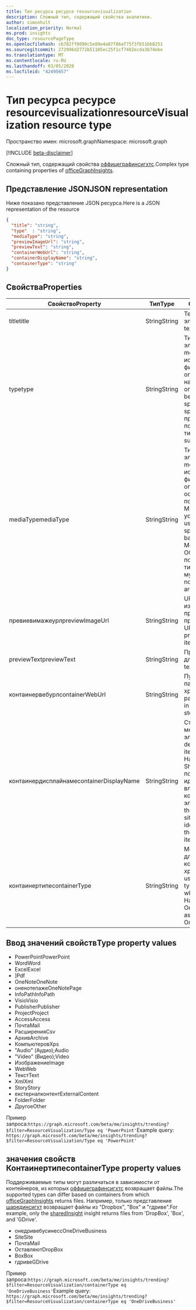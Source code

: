 ```yaml
---
title: Тип ресурса ресурсе resourcevisualization
description: Сложный тип, содержащий свойства аналитики.
author: simonhult
localization_priority: Normal
ms.prod: insights
doc_type: resourcePageType
ms.openlocfilehash: cb782ff0090c5e89e4a87f86af75f3fb51bb8251
ms.sourcegitcommit: 272996d2772b51105ec25f1cf7482ecda3b74ebe
ms.translationtype: MT
ms.contentlocale: ru-RU
ms.lasthandoff: 03/05/2020
ms.locfileid: "42495657"
---
```

# <a name="resourcevisualization-resource-type"></a><span data-ttu-id="232d0-103">Тип ресурса ресурсе resourcevisualization</span><span class="sxs-lookup"><span data-stu-id="232d0-103">resourceVisualization resource type</span></span>

<span data-ttu-id="232d0-104">Пространство имен: microsoft.graph</span><span class="sxs-lookup"><span data-stu-id="232d0-104">Namespace: microsoft.graph</span></span>

[!INCLUDE [beta-disclaimer](../../includes/beta-disclaimer.md)]

<span data-ttu-id="232d0-105">Сложный тип, содержащий свойства [оффицеграфинсигхтс](officegraphinsights.md).</span><span class="sxs-lookup"><span data-stu-id="232d0-105">Complex type containing properties of [officeGraphInsights](officegraphinsights.md).</span></span>

## <a name="json-representation"></a><span data-ttu-id="232d0-106">Представление JSON</span><span class="sxs-lookup"><span data-stu-id="232d0-106">JSON representation</span></span>

<span data-ttu-id="232d0-107">Ниже показано представление JSON ресурса.</span><span class="sxs-lookup"><span data-stu-id="232d0-107">Here is a JSON representation of the resource</span></span>

<!-- {
  "blockType": "resource",
  "optionalProperties": [
  ],  
  "@odata.type": "microsoft.graph.resourceVisualization"
}-->
```json
{
  "title": "string",
  "type"  : "string",
  "mediaType": "string",
  "previewImageUrl": "string",
  "previewText": "string",
  "containerWebUrl": "string",
  "containerDisplayName": "string",
  "containerType": "string"
}
```

## <a name="properties"></a><span data-ttu-id="232d0-108">Свойства</span><span class="sxs-lookup"><span data-stu-id="232d0-108">Properties</span></span>

| <span data-ttu-id="232d0-109">Свойство</span><span class="sxs-lookup"><span data-stu-id="232d0-109">Property</span></span>              | <span data-ttu-id="232d0-110">Тип</span><span class="sxs-lookup"><span data-stu-id="232d0-110">Type</span></span>          | <span data-ttu-id="232d0-111">Описание</span><span class="sxs-lookup"><span data-stu-id="232d0-111">Description</span></span>  |
| -------------         |---------------| -------------|
| <span data-ttu-id="232d0-112">title</span><span class="sxs-lookup"><span data-stu-id="232d0-112">title</span></span>                 | <span data-ttu-id="232d0-113">String</span><span class="sxs-lookup"><span data-stu-id="232d0-113">String</span></span>        | <span data-ttu-id="232d0-114">Текст заголовка элемента.</span><span class="sxs-lookup"><span data-stu-id="232d0-114">The item's title text.</span></span>               |
| <span data-ttu-id="232d0-115">type</span><span class="sxs-lookup"><span data-stu-id="232d0-115">type</span></span>              | <span data-ttu-id="232d0-116">String</span><span class="sxs-lookup"><span data-stu-id="232d0-116">String</span></span>        | <span data-ttu-id="232d0-117">Тип мультимедиа элемента.</span><span class="sxs-lookup"><span data-stu-id="232d0-117">The item's media type.</span></span> <span data-ttu-id="232d0-118">Можно использовать для фильтрации определенного файла на основе определенного типа.</span><span class="sxs-lookup"><span data-stu-id="232d0-118">Can be used for filtering for a specific file based on a specific type.</span></span> <span data-ttu-id="232d0-119">Ниже приведены поддерживаемые типы.</span><span class="sxs-lookup"><span data-stu-id="232d0-119">See below for supported types.</span></span> |
| <span data-ttu-id="232d0-120">mediaType</span><span class="sxs-lookup"><span data-stu-id="232d0-120">mediaType</span></span>             | <span data-ttu-id="232d0-121">String</span><span class="sxs-lookup"><span data-stu-id="232d0-121">String</span></span>        | <span data-ttu-id="232d0-122">Тип мультимедиа элемента.</span><span class="sxs-lookup"><span data-stu-id="232d0-122">The item's media type.</span></span> <span data-ttu-id="232d0-123">Может использоваться для фильтрации файлов определенного типа на основе поддерживаемых типов MIME MIME для устройства IANA.</span><span class="sxs-lookup"><span data-stu-id="232d0-123">Can be used for filtering for a specific type of file based on supported IANA Media Mime Types.</span></span> <span data-ttu-id="232d0-124">Обратите внимание, что поддерживаются не все типы MIME мультимедиа.</span><span class="sxs-lookup"><span data-stu-id="232d0-124">Note that not all Media Mime Types are supported.</span></span> |
| <span data-ttu-id="232d0-125">превиевимажеурл</span><span class="sxs-lookup"><span data-stu-id="232d0-125">previewImageUrl</span></span>       | <span data-ttu-id="232d0-126">String</span><span class="sxs-lookup"><span data-stu-id="232d0-126">String</span></span>        | <span data-ttu-id="232d0-127">URL-адрес, ведущая к изображению для предварительного просмотра элемента.</span><span class="sxs-lookup"><span data-stu-id="232d0-127">A URL leading to the preview image for the item.</span></span> |
| <span data-ttu-id="232d0-128">previewText</span><span class="sxs-lookup"><span data-stu-id="232d0-128">previewText</span></span>           | <span data-ttu-id="232d0-129">String</span><span class="sxs-lookup"><span data-stu-id="232d0-129">String</span></span>        | <span data-ttu-id="232d0-130">Предварительный текст для элемента.</span><span class="sxs-lookup"><span data-stu-id="232d0-130">A preview text for the item.</span></span> |
| <span data-ttu-id="232d0-131">контаинервебурл</span><span class="sxs-lookup"><span data-stu-id="232d0-131">containerWebUrl</span></span>       | <span data-ttu-id="232d0-132">String</span><span class="sxs-lookup"><span data-stu-id="232d0-132">String</span></span>        | <span data-ttu-id="232d0-133">Путь, начинающийся с папки, в которой хранится элемент.</span><span class="sxs-lookup"><span data-stu-id="232d0-133">A path leading to the folder in which the item is stored.</span></span> |
| <span data-ttu-id="232d0-134">контаинердисплайнаме</span><span class="sxs-lookup"><span data-stu-id="232d0-134">containerDisplayName</span></span>  | <span data-ttu-id="232d0-135">String</span><span class="sxs-lookup"><span data-stu-id="232d0-135">String</span></span>        | <span data-ttu-id="232d0-136">Строка, описывающая место хранения элемента.</span><span class="sxs-lookup"><span data-stu-id="232d0-136">A string describing where the item is stored.</span></span> <span data-ttu-id="232d0-137">Например, имя сайта SharePoint или имя пользователя, идентифицирующее владельца OneDrive, в котором хранится элемент.</span><span class="sxs-lookup"><span data-stu-id="232d0-137">For example, the name of a SharePoint site or the user name identifying the owner of the OneDrive storing the item.</span></span>  |
| <span data-ttu-id="232d0-138">контаинертипе</span><span class="sxs-lookup"><span data-stu-id="232d0-138">containerType</span></span>         | <span data-ttu-id="232d0-139">String</span><span class="sxs-lookup"><span data-stu-id="232d0-139">String</span></span> | <span data-ttu-id="232d0-140">Можно использовать для фильтрации по типу контейнера, в котором хранится файл.</span><span class="sxs-lookup"><span data-stu-id="232d0-140">Can be used for filtering by the type of container in which the file is stored.</span></span> <span data-ttu-id="232d0-141">Например, site или Онедривебусинесс.</span><span class="sxs-lookup"><span data-stu-id="232d0-141">Such as Site or OneDriveBusiness.</span></span>       |

## <a name="type-property-values"></a><span data-ttu-id="232d0-142">Ввод значений свойств</span><span class="sxs-lookup"><span data-stu-id="232d0-142">Type property values</span></span>
-   <span data-ttu-id="232d0-143">PowerPoint</span><span class="sxs-lookup"><span data-stu-id="232d0-143">PowerPoint</span></span>
-   <span data-ttu-id="232d0-144">Word</span><span class="sxs-lookup"><span data-stu-id="232d0-144">Word</span></span>
-   <span data-ttu-id="232d0-145">Excel</span><span class="sxs-lookup"><span data-stu-id="232d0-145">Excel</span></span>
-   <span data-ttu-id="232d0-146">]</span><span class="sxs-lookup"><span data-stu-id="232d0-146">Pdf</span></span>
-   <span data-ttu-id="232d0-147">OneNote</span><span class="sxs-lookup"><span data-stu-id="232d0-147">OneNote</span></span>
-   <span data-ttu-id="232d0-148">оненотепаже</span><span class="sxs-lookup"><span data-stu-id="232d0-148">OneNotePage</span></span>
-   <span data-ttu-id="232d0-149">InfoPath</span><span class="sxs-lookup"><span data-stu-id="232d0-149">InfoPath</span></span>
-   <span data-ttu-id="232d0-150">Visio</span><span class="sxs-lookup"><span data-stu-id="232d0-150">Visio</span></span>
-   <span data-ttu-id="232d0-151">Publisher</span><span class="sxs-lookup"><span data-stu-id="232d0-151">Publisher</span></span>
-   <span data-ttu-id="232d0-152">Project</span><span class="sxs-lookup"><span data-stu-id="232d0-152">Project</span></span>
-   <span data-ttu-id="232d0-153">Access</span><span class="sxs-lookup"><span data-stu-id="232d0-153">Access</span></span>
-   <span data-ttu-id="232d0-154">Почта</span><span class="sxs-lookup"><span data-stu-id="232d0-154">Mail</span></span>
-   <span data-ttu-id="232d0-155">Расширения</span><span class="sxs-lookup"><span data-stu-id="232d0-155">Csv</span></span>
-   <span data-ttu-id="232d0-156">Архив</span><span class="sxs-lookup"><span data-stu-id="232d0-156">Archive</span></span>
-   <span data-ttu-id="232d0-157">Компьютеров</span><span class="sxs-lookup"><span data-stu-id="232d0-157">Xps</span></span>
-   <span data-ttu-id="232d0-158">"Audio" (Аудио);</span><span class="sxs-lookup"><span data-stu-id="232d0-158">Audio</span></span>
-   <span data-ttu-id="232d0-159">"Video" (Видео);</span><span class="sxs-lookup"><span data-stu-id="232d0-159">Video</span></span>
-   <span data-ttu-id="232d0-160">Изображение</span><span class="sxs-lookup"><span data-stu-id="232d0-160">Image</span></span>
-   <span data-ttu-id="232d0-161">Web</span><span class="sxs-lookup"><span data-stu-id="232d0-161">Web</span></span>
-   <span data-ttu-id="232d0-162">Текст</span><span class="sxs-lookup"><span data-stu-id="232d0-162">Text</span></span>
-   <span data-ttu-id="232d0-163">Xml</span><span class="sxs-lookup"><span data-stu-id="232d0-163">Xml</span></span>
-   <span data-ttu-id="232d0-164">Story</span><span class="sxs-lookup"><span data-stu-id="232d0-164">Story</span></span>
-   <span data-ttu-id="232d0-165">екстерналконтент</span><span class="sxs-lookup"><span data-stu-id="232d0-165">ExternalContent</span></span>
-   <span data-ttu-id="232d0-166">Folder</span><span class="sxs-lookup"><span data-stu-id="232d0-166">Folder</span></span>
-   <span data-ttu-id="232d0-167">Другое</span><span class="sxs-lookup"><span data-stu-id="232d0-167">Other</span></span>

<span data-ttu-id="232d0-168">Пример запроса:`https://graph.microsoft.com/beta/me/insights/trending?$filter=ResourceVisualization/Type eq 'PowerPoint'`</span><span class="sxs-lookup"><span data-stu-id="232d0-168">Example query: `https://graph.microsoft.com/beta/me/insights/trending?$filter=ResourceVisualization/Type eq 'PowerPoint'`</span></span>

## <a name="containertype-property-values"></a><span data-ttu-id="232d0-169">значения свойств Контаинертипе</span><span class="sxs-lookup"><span data-stu-id="232d0-169">containerType property values</span></span>
<span data-ttu-id="232d0-170">Поддерживаемые типы могут различаться в зависимости от контейнеров, из которых [оффицеграфинсигхтс](officegraphinsights.md) возвращает файлы.</span><span class="sxs-lookup"><span data-stu-id="232d0-170">The supported types can differ based on containers from which [officeGraphInsights](officegraphinsights.md) returns files.</span></span> <span data-ttu-id="232d0-171">Например, только представление [шарединсигхт](insights-shared.md) возвращает файлы из "Dropbox", "Box" и "гдриве".</span><span class="sxs-lookup"><span data-stu-id="232d0-171">For example, only the [sharedInsight](insights-shared.md) insight returns files from 'DropBox', 'Box', and 'GDrive'.</span></span>

-   <span data-ttu-id="232d0-172">онедривебусинесс</span><span class="sxs-lookup"><span data-stu-id="232d0-172">OneDriveBusiness</span></span>
-   <span data-ttu-id="232d0-173">Site</span><span class="sxs-lookup"><span data-stu-id="232d0-173">Site</span></span>
-   <span data-ttu-id="232d0-174">Почта</span><span class="sxs-lookup"><span data-stu-id="232d0-174">Mail</span></span>
-   <span data-ttu-id="232d0-175">Оставляют</span><span class="sxs-lookup"><span data-stu-id="232d0-175">DropBox</span></span>
-   <span data-ttu-id="232d0-176">Box</span><span class="sxs-lookup"><span data-stu-id="232d0-176">Box</span></span>
-   <span data-ttu-id="232d0-177">гдриве</span><span class="sxs-lookup"><span data-stu-id="232d0-177">GDrive</span></span>

<span data-ttu-id="232d0-178">Пример запроса:`https://graph.microsoft.com/beta/me/insights/trending?$filter=ResourceVisualization/containerType eq 'OneDriveBusiness'`</span><span class="sxs-lookup"><span data-stu-id="232d0-178">Example query: `https://graph.microsoft.com/beta/me/insights/trending?$filter=ResourceVisualization/containerType eq 'OneDriveBusiness'`</span></span>
